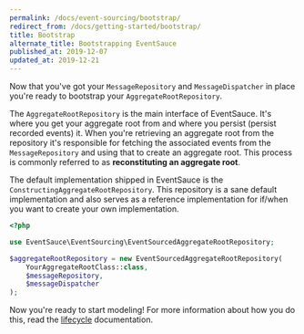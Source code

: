 ```yaml
---
permalink: /docs/event-sourcing/bootstrap/
redirect_from: /docs/getting-started/bootstrap/
title: Bootstrap
alternate_title: Bootstrapping EventSauce
published_at: 2019-12-07
updated_at: 2019-12-21
---
```


Now that you've got your `MessageRepository` and `MessageDispatcher` in place
you're ready to bootstrap your `AggregateRootRepository`.

The `AggregateRootRepository` is the main interface of EventSauce. It's where
you get your aggregate root from and where you persist (persist recorded events)
it. When you're retrieving an aggregate root from the repository it's responsible
for fetching the associated events from the `MessageRepository` and using that
to create an aggregate root. This process is commonly referred to as
**reconstituting an aggregate root**.

The default implementation shipped in EventSauce is the `ConstructingAggregateRootRepository`.
This repository is a sane default implementation and also serves as a reference
implementation for if/when you want to create your own implementation.

```php
<?php

use EventSauce\EventSourcing\EventSourcedAggregateRootRepository;

$aggregateRootRepository = new EventSourcedAggregateRootRepository(
    YourAggregateRootClass::class,
    $messageRepository,
    $messageDispatcher
);
```

Now you're ready to start modeling! For more information about how you do this, read the [lifecycle](/docs/lifecycle/)
documentation.
